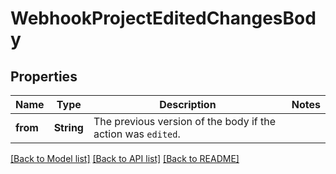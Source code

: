 # WebhookProjectEditedChangesBody

## Properties

Name | Type | Description | Notes
------------ | ------------- | ------------- | -------------
**from** | **String** | The previous version of the body if the action was `edited`. | 

[[Back to Model list]](../README.md#documentation-for-models) [[Back to API list]](../README.md#documentation-for-api-endpoints) [[Back to README]](../README.md)


